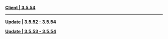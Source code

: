 **[Client | 3.5.54](https://cnbetadownload.yuanshen.com/client_app/download/beta_pc/20230323111947_obbhnbqnTWcipCo0/YuanShen_3.5.54_beta.zip)**

---

**[Update | 3.5.52 - 3.5.54](https://cnbetadownload.yuanshen.com/client_app/beta_update/private/hk4e_cn/40/game_3.5.52_3.5.54_hdiff_5k97NLDC04bsAjSu.zip)**

**[Update | 3.5.53 - 3.5.54](https://cnbetadownload.yuanshen.com/client_app/beta_update/private/hk4e_cn/40/game_3.5.53_3.5.54_hdiff_QWub97U1Mrn4R3Te.zip)**
